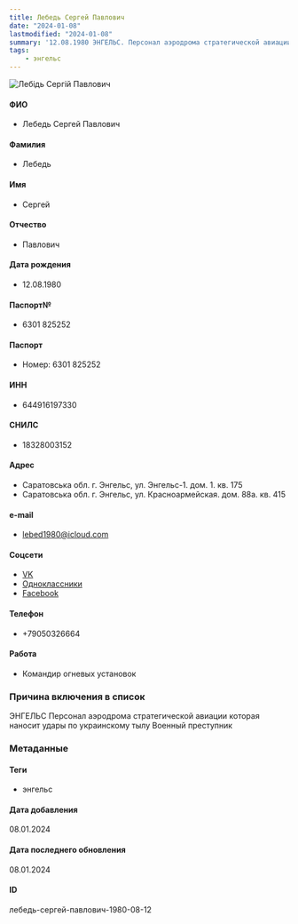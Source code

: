 ```yaml
---
title: Лебедь Сергей Павлович
date: "2024-01-08"
lastmodified: "2024-01-08"
summary: '12.08.1980 ЭНГЕЛЬС. Персонал аэродрома стратегической авиации которая наносит удары по украинскому тылу. Военный преступник'
tags: 
    - энгельс
---
```

<!--# pp2-->
<!--## Фигурант-->
<!--### Личные данные-->
<!--#### Фото-->
![Лебідь Сергій Павлович](https://molfar.com/images/optimized/1696947238_1080176968.png)
#### ФИО
- Лебедь Сергей Павлович
#### Фамилия
- Лебедь
#### Имя
- Сергей
#### Отчество
- Павлович
#### Дата рождения
- 12.08.1980
#### Паспорт№
- 6301 825252
#### Паспорт
- Номер: 6301 825252
#### ИНН
- 644916197330
#### СНИЛС
- 18328003152
#### Адрес
- Саратовська обл. г. Энгельс, ул. Энгельс-1. дом. 1. кв. 175
- Саратовська обл. г. Энгельс, ул. Красноармейская. дом. 88а. кв. 415
#### e-mail
- lebed1980@icloud.com
#### Соцсети
- [VK](https://vk.com/id227469234)
- [Одноклассники](https://ok.ru/profile/359472924639)
- [Facebook](https://www.facebook.com/profile.php?id=100008308689683)
#### Телефон
- +79050326664
#### Работа
- Командир огневых установок
### Причина включения в список
ЭНГЕЛЬС
Персонал аэродрома стратегической авиации которая наносит удары по украинскому тылу
Военный преступник
### Метаданные
#### Теги
- энгельс
#### Дата добавления
08.01.2024
#### Дата последнего обновления
08.01.2024
#### ID
лебедь-сергей-павлович-1980-08-12
<!--## END;-->
